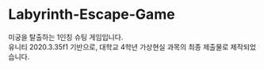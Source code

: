 # Labyrinth-Escape-Game
미궁을 탈출하는 1인칭 슈팅 게임입니다. <br>
유니티 2020.3.35f1 기반으로, 대학교 4학년 가상현실 과목의 최종 제출물로 제작되었습니다.
